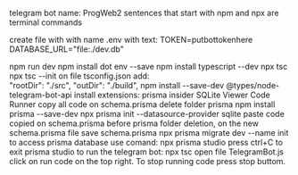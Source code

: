 telegram bot name: ProgWeb2
sentences that start with npm and npx are terminal commands

create file with with name .env with text:
TOKEN=putbottokenhere
DATABASE_URL="file:./dev.db"

npm run dev
npm install dot env --save
npm install typescript --dev
npx tsc
npx tsc --init
on file tsconfig.json add:  
    "rootDir": "./src",
    "outDir": "./build",
npm install --save-dev @types/node-telegram-bot-api
install extensions:
    prisma insider
    SQLite Viewer
    Code Runner
copy all code on schema.prisma
delete folder prisma
npm install prisma --save-dev
npx prisma init --datasource-provider sqlite
paste code copied on schema.prisma before prisma folder deletion, on the new schema.prisma file
save schema.prisma
npx prisma migrate dev --name init
to access prisma database use comand:
    npx prisma studio
    press ctrl+C to exit prisma studio
to run the telegram bot:
    npx tsc
    open file TelegramBot.js
    click on run code on the top right. To stop running code press stop buttom.

